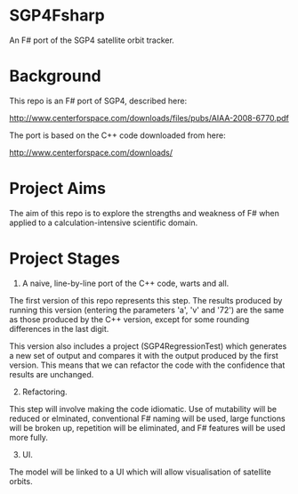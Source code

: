 SGP4Fsharp
==========

An F# port of the SGP4 satellite orbit tracker.

Background
==========

This repo is an F# port of SGP4, described here:

http://www.centerforspace.com/downloads/files/pubs/AIAA-2008-6770.pdf

The port is based on the C++ code downloaded from here:

http://www.centerforspace.com/downloads/

Project Aims
============

The aim of this repo is to explore the strengths and weakness of F# when applied to a
calculation-intensive scientific domain.

Project Stages
==============

1) A naive, line-by-line port of the C++ code, warts and all.  

The first version of this repo represents this step.  The results produced by running
this version (entering the parameters 'a', 'v' and '72') are the same as those produced
by the C++ version, except for some rounding differences in the last digit.

This version also includes a project (SGP4RegressionTest) which generates a new set of 
output and compares it with the output produced by the first version.  This means that
we can refactor the code with the confidence that results are unchanged.

2) Refactoring. 

This step will involve making the code idiomatic.  Use of mutability will be reduced or
elminated, conventional F# naming will be used, large functions will be broken up, repetition
will be eliminated, and F# features will be used more fully.

3) UI.

The model will be linked to a UI which will allow visualisation of satellite orbits.
